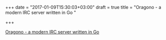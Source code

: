 +++
date = "2017-01-09T15:30:03+03:00"
draft = true
title = "Oragono - a modern IRC server written in Go "

+++

<p><a href="https://github.com/DanielOaks/oragono">Oragono - a modern IRC server written in Go </a></p>
